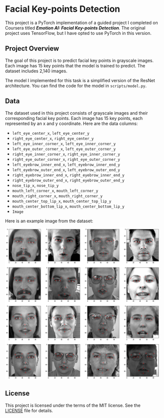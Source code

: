 # Facial Key-points Detection

This project is a PyTorch implementation of a guided project I completed on Coursera titled ***Emotion AI: Facial Key-points Detection***. The original project uses TensorFlow, but I have opted to use PyTorch in this version.

## Project Overview

The goal of this project is to predict facial key points in grayscale images. Each image has 15 key points that the model is trained to predict. The dataset includes 2,140 images.

The model I implemented for this task is a simplified version of the ResNet architecture. You can find the code for the model in `scripts/model.py`.

## Data

The dataset used in this project consists of grayscale images and their corresponding facial key points. Each image has 15 key points, each represented by an x and y coordinate. Here are the data columns:

- `left_eye_center_x`, `left_eye_center_y`
- `right_eye_center_x`, `right_eye_center_y`
- `left_eye_inner_corner_x`, `left_eye_inner_corner_y`
- `left_eye_outer_corner_x`, `left_eye_outer_corner_y`
- `right_eye_inner_corner_x`, `right_eye_inner_corner_y`
- `right_eye_outer_corner_x`, `right_eye_outer_corner_y`
- `left_eyebrow_inner_end_x`, `left_eyebrow_inner_end_y`
- `left_eyebrow_outer_end_x`, `left_eyebrow_outer_end_y`
- `right_eyebrow_inner_end_x`, `right_eyebrow_inner_end_y`
- `right_eyebrow_outer_end_x`, `right_eyebrow_outer_end_y`
- `nose_tip_x`, `nose_tip_y`
- `mouth_left_corner_x`, `mouth_left_corner_y`
- `mouth_right_corner_x`, `mouth_right_corner_y`
- `mouth_center_top_lip_x`, `mouth_center_top_lip_y`
- `mouth_center_bottom_lip_x`, `mouth_center_bottom_lip_y`
- `Image`


Here is an example image from the dataset:

![Example Data](data/example-data.png)


## License

This project is licensed under the terms of the MIT license. See the [LICENSE](LICENSE) file for details.
